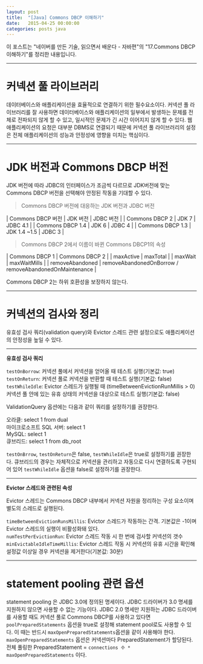 ```yaml
---
layout: post
title:  "[Java] Commons DBCP 이해하기"
date:   2015-04-25 00:00:00
categories: posts java
---
```


이 포스트는 "네이버를 만든 기술, 읽으면서 배운다 - 자바편"의 "17.Commons DBCP 이해하기"를 정리한 내용입니다. 

---

# 커넥션 풀 라이브러리

데이터베이스와 애플리케이션을 효율적으로 연결하기 위한 필수요소이다. 
커넥션 풀 라이브러리를 잘 사용하면 데이터베이스와 애플리케이션의 일부에서 발생하는 문제를 전체로 전파되지 않게 할 수 있고, 일시적인 문제가 긴 시간 이어지지 않게 할 수 있다. 
웹 애플리케이션의 요청은 대부분 DBMS로 연결되기 때문에 커넥션 풀 라이브러리의 설정은 전체 애플리케이션의 성능과 안정성에 영향을 미치는 핵심이다.

---

# JDK 버전과 Commons DBCP 버전

JDK 버전에 따라 JDBC의 인터페이스가 조금씩 다르므로 JDK버전에 맞는 Commons DBCP 버전을 선택해야 안정된 작동을 기대할 수 있다.

> Commons DBCP 버전에 대응하는 JDK 버전과 JDBC 버전

| Commons DBCP 버전 | JDK 버전 | JDBC 버전 |
| Commons DBCP 2 | JDK 7 | JDBC 4.1 |
| Commons DBCP 1.4 | JDK 6 | JDBC 4 |
| Commons DBCP 1.3 | JDK 1.4 ~1.5 | JDBC 3 |

> Commons DBCP 2에서 이름이 바뀐 Commons DBCP1의 속성

| Commons DBCP 1 | Commons DBCP 2 |
| maxActive | maxTotal |
| maxWait | maxWaitMills |
| removeAbandoned | removeAbandonedOnBorrow / removeAbandonedOnMaintenance | 

Commons DBCP 2는 하위 호환성을 보장하지 않는다.

---

# 커넥션의 검사와 정리

유효성 검사 쿼리(validation query)와 Evictor 스레드 관련 설정으로도 애플리케이션의 안정성을 높일 수 있다.

---

**유효성 검사 쿼리**

`testOnBorrow`: 커넥션 풀에서 커넥션을 얻어올 때 테스트 실행(기본값: true)  
`testOnReturn`: 커넥션 풀로 커넥션을 반환할 때 테스트 실행(기본값: false)  
`testWhileIdle`: Evictor 스레드가 실행될 때 (timeBetweenEvictionRunMillis > 0) 커넥션 풀 안에 있는 유휴 상태의 커넥션을 대상으로 테스트 실행(기본값: false)

ValidationQuery 옵션에는 다음과 같이 쿼리를 설정하기를 권장한다.  

오라클: select 1 from dual  
마이크로소프트 SQL 서버: select 1  
MySQL: select 1  
큐브리드: select 1 from db_root  

`testOnBrrow`, `testOnReturn`은 false, `testWhileIdle`은 true로 설정하기를 권장한다. 
큐브리드의 경우는 자체적으로 커넥션을 관리하고 자동으로 다시 연결하도록 구현되어 있어 `testWhileIdle` 옵션을 false로 설정하기를 권장한다.
 
 
---

**Evictor 스레드와 관련된 속성**

Evictor 스레드는 Commons DBCP 내부에서 커넥션 자원을 정리하는 구성 요소이며 별도의 스레드로 실행된다.

`timeBetweenEvictionRunsMillis`: Evictor 스레드가 작동하는 간격. 기본값은 -1이며 Evictor 스레드의 실행이 비활성화돼 있다.  
`numTestPerEvictionRun`: Evictor 스레드 작동 시 한 번에 검사할 커넥션의 갯수  
`minEvictableIdleTimeMillis`: Evictor 스레드 작동 시 커넥션의 유휴 시간을 확인해 설정값 이상일 경우 커넥션을 제거한다(기본값: 30분)  

---

# statement pooling 관련 옵션

statement pooling 은 JDBC 3.0에 정의된 명세이다. 
JDBC 드라이버가 3.0 명세를 지원하지 않으면 사용할 수 없는 기능이다.
JDBC 2.0 명세만 지원하는 JDBC 드라이버를 사용할 때도 커넥션 풀로 Commons DBCP를 사용하고 있다면 `poolPreparedStatements` 옵션을 true로 설정해 statement pool로도 사용할 수 있다. 
이 때는 반드시 `maxOpenPreparedStatements`옵션을 같이 사용해야 한다. 
`maxOpenPreparedStatements` 옵션은 커넥션마다 PreparedStatement가 할당된다.  
전체 풀링한 PreparedStatement = `connections 수 * maxOpenPreparedStatements` 이다.